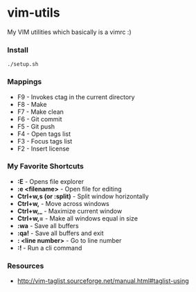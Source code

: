 # vim-utils
My VIM utilities which basically is a vimrc :)

### Install 

    ./setup.sh

### Mappings
*   F9  - Invokes ctag in the current directory
*   F8  - Make
*   F7  - Make clean
*   F6  - Git commit
*   F5  - Git push
*   F4  - Open tags list
*   F3  - Focus tags list
*   F2  - Insert license

### My Favorite Shortcuts
*   **:E**                          - Opens file explorer
*   **:e \<filename\>**             - Open file for editing
*   **Ctrl+w,s (or :split)**        - Split window horizontally
*   **Ctrl+w,<arrows>**             - Move across windows
*   **Ctrl+w,\_**                    - Maximize current window
*   **Ctrl+w,=**                    - Make all windows equal in size
*   **:wa**                         - Save all buffers
*   **:qa!**                        - Save all buffers and exit
*   **: \<line number\>**           - Go to line number
*   **:! <command>**                - Run a cli command

### Resources
*   http://vim-taglist.sourceforge.net/manual.html#taglist-using
